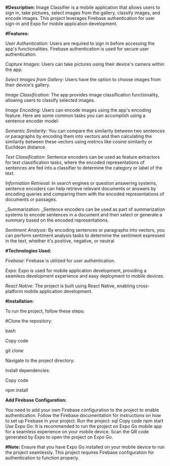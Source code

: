 **#Description:**
Image Classifier is a mobile application that allows users to sign in, take pictures, select images from the gallery, classify images, and encode images. This project leverages Firebase authentication for user sign-in and Expo for mobile application development.

**#Features:**

_User Authentication:_
Users are required to sign in before accessing the app's functionalities.
Firebase authentication is used for secure user authentication.

_Capture Images:_
Users can take pictures using their device's camera within the app.

_Select Images from Gallery:_
Users have the option to choose images from their device's gallery.

_Image Classification:_
The app provides image classification functionality, allowing users to classify selected images.

_Image Encoding:_
Users can encode images using the app's encoding feature.
Here are some common tasks you can accomplish using a sentence encoder model:

_Semantic Similarity:_ You can compare the similarity between two sentences or paragraphs by encoding them into vectors and then calculating the similarity between these vectors using metrics like cosine similarity or Euclidean distance.

_Text Classification:_ Sentence encoders can be used as feature extractors for text classification tasks, where the encoded representations of sentences are fed into a classifier to determine the category or label of the text.

_Information Retrieval:_ In search engines or question answering systems, sentence encoders can help retrieve relevant documents or answers by encoding queries and comparing them with the encoded representations of documents or passages.

_Summarization: _Sentence encoders can be used as part of summarization systems to encode sentences in a document and then select or generate a summary based on the encoded representations.

_Sentiment Analysis:_ By encoding sentences or paragraphs into vectors, you can perform sentiment analysis tasks to determine the sentiment expressed in the text, whether it's positive, negative, or neutral

**#Technologies Used:**

_Firebase:_ Firebase is utilized for user authentication.

_Expo:_ Expo is used for mobile application development, providing a seamless development experience and easy deployment to mobile devices.

_React Native:_ The project is built using React Native, enabling cross-platform mobile application development.

**#Installation:**

To run the project, follow these steps:

#Clone the repository:

bash

Copy code

git clone <repository-url>

Navigate to the project directory:

Install dependencies:

Copy code

npm install

**Add Firebase Configuration:**

You need to add your own Firebase configuration to the project to enable authentication. Follow the Firebase documentation for instructions on how to set up Firebase in your project.
Run the project:
sql
Copy code
npm start
Use Expo Go:
It is recommended to run the project on Expo Go mobile app for a seamless experience on your mobile device. Scan the QR code generated by Expo to open the project on Expo Go.

**#Note:**
Ensure that you have Expo Go installed on your mobile device to run the project seamlessly.
This project requires Firebase configuration for authentication to function properly.
